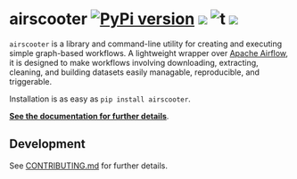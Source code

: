 # airscooter [![PyPi version](https://img.shields.io/pypi/v/airscooter.svg)](https://pypi.python.org/pypi/airscooter/) [![](https://img.shields.io/badge/python-3.6+-blue.svg)](https://www.python.org/download/releases/3.4.0/) ![t](https://img.shields.io/badge/status-alpha-red.svg) [![](https://img.shields.io/github/license/ResidentMario/missingno.svg)](https://github.com/ResidentMario/missingno/blob/master/LICENSE.md)

`airscooter` is a library and command-line utility for creating and executing simple graph-based workflows. A 
lightweight wrapper over [Apache Airflow](https://github.com/apache/incubator-airflow), it is designed 
to make workflows involving downloading, extracting, cleaning, and building datasets easily managable, 
reproducible, and triggerable.

Installation is as easy as `pip install airscooter`.

[**See the documentation for further details**](https://residentmario.github.io/airscooter/quickstart.html).

## Development

See [CONTRIBUTING.md](CONTRIBUTING.md) for further details.
